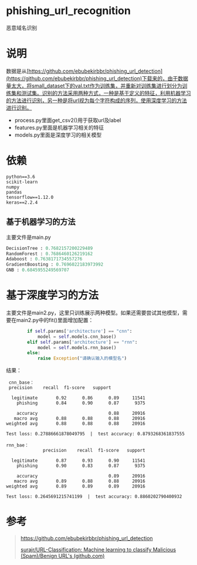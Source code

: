 # phishing_url_recognition
恶意域名识别

# 说明

数据是从[https://github.com/ebubekirbbr/phishing_url_detection](https://github.com/ebubekirbbr/phishing_url_detection)下载来的，由于数据量太大，将small_dataset下的val.txt作为训练集，并重新对训练集进行划分为训练集和测试集。识别的方法采用两种方式，一种是基于定义的特征，利用机器学习的方法进行识别，另一种是将url视为每个字符构成的序列，使用深度学习的方法进行识别。<br>

- process.py里面get_csv2()用于获取url及label
- features.py里面是机器学习相关的特征
- models.py里面是深度学习的相关模型

# 依赖

```shell
python==3.6
scikit-learn
numpy
pandas
tensorflow==1.12.0
keras==2.2.4
```

## 基于机器学习的方法

主要文件是main.py

```python
DecisionTree : 0.7682157200229489 
RandomForest : 0.7686460126219162 
Adaboost : 0.7638171734557276 
GradientBoosting : 0.7696022183973992 
GNB : 0.6845955249569707
```

# 基于深度学习的方法

主要文件是main2.py，这里只训练展示两种模型。如果还需要尝试其他模型，需要在main2.py中的fit()里面增加配置：

```python
        if self.params['architecture'] == "cnn":
            model = self.models.cnn_base()
        elif self.params['architecture'] == "rnn":
            model = self.models.rnn_base()
        else:
            raise Exception("请确认输入的模型名")
```

结果：

```
 cnn_base：
 precision    recall  f1-score   support

  legitimate       0.92      0.86      0.89     11541
    phishing       0.84      0.90      0.87      9375

    accuracy                           0.88     20916
   macro avg       0.88      0.88      0.88     20916
weighted avg       0.88      0.88      0.88     20916

Test loss: 0.27886661878049795  |  test accuracy: 0.8793268361837555

rnn_bae：
              precision    recall  f1-score   support

  legitimate       0.87      0.93      0.90     11541
    phishing       0.90      0.83      0.87      9375

    accuracy                           0.89     20916
   macro avg       0.89      0.88      0.88     20916
weighted avg       0.89      0.89      0.89     20916

Test loss: 0.2645691215741199  |  test accuracy: 0.8860202790400932
```

# 参考

> https://github.com/ebubekirbbr/phishing_url_detection
>
> [surajr/URL-Classification: Machine learning to classify Malicious (Spam)/Benign URL's (github.com)](https://github.com/surajr/URL-Classification)

